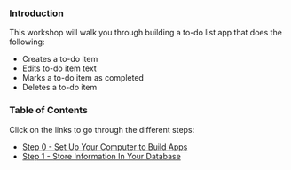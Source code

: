 ### Introduction

This workshop will walk you through building a to-do list app that does the following: 

- Creates a to-do item
- Edits to-do item text
- Marks a to-do item as completed
- Deletes a to-do item

### Table of Contents

Click on the links to go through the different steps:

- [Step 0 - Set Up Your Computer to Build Apps](step0.md)
- [Step 1 - Store Information In Your Database](step1.md)
